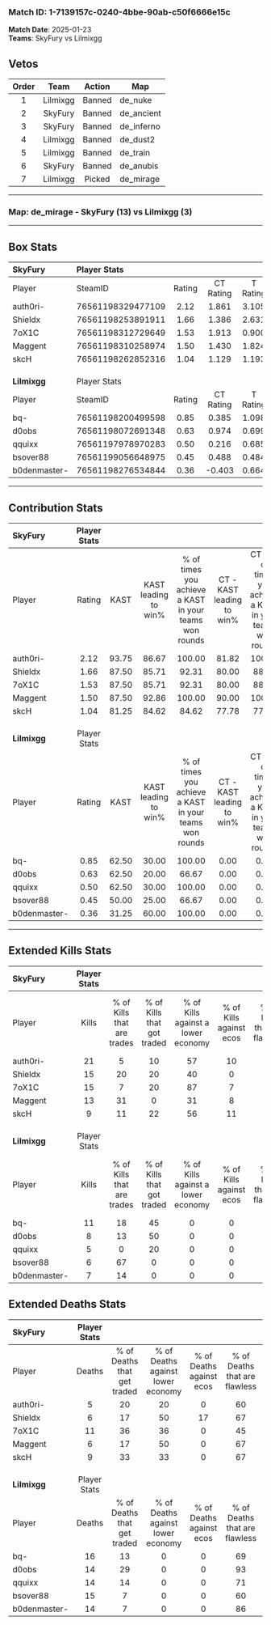 ### Match ID: 1-7139157c-0240-4bbe-90ab-c50f6666e15c  
**Match Date**: 2025-01-23  
**Teams**: SkyFury vs Lilmixgg  

## Vetos  

| Order | Team | Action | Map |
| :---: | :--: | :----: | --- |
| 1 | Lilmixgg | Banned | de_nuke |
| 2 | SkyFury | Banned | de_ancient |
| 3 | SkyFury | Banned | de_inferno |
| 4 | Lilmixgg | Banned | de_dust2 |
| 5 | Lilmixgg | Banned | de_train |
| 6 | SkyFury | Banned | de_anubis |
| 7 | Lilmixgg | Picked | de_mirage |

---  

### **Map**: de_mirage - SkyFury (13) vs Lilmixgg (3)  
---  

## Box Stats  

| **SkyFury**  | Player Stats      |        |           |          |       |       |       |         |        |      |     |
| :- | :- | :-: | :-: | :-: | :-: | :-: | :-: | :-: | :-: | :-: | :-: |
| Player       | SteamID           | Rating | CT Rating | T Rating | KAST  |  ADR  | Kills | Assists | Deaths | K/D  | HS% |
| auth0ri-     | 76561198329477109 |  2.12  |   1.861   |  3.105   | 93.75 | 122.3 |  21   |    3    |   5    | 4.20 | 57  |
| Shieldx      | 76561198253891911 |  1.66  |   1.386   |  2.631   | 87.50 | 93.9  |  15   |    8    |   6    | 2.50 | 46  |
| 7oX1C        | 76561198312729649 |  1.53  |   1.913   |  0.900   | 87.50 | 105.8 |  15   |    7    |   11   | 1.36 | 40  |
| Maggent      | 76561198310258974 |  1.50  |   1.430   |  1.824   | 87.50 | 79.8  |  13   |    6    |   6    | 2.17 | 53  |
| skcH         | 76561198262852316 |  1.04  |   1.129   |  1.193   | 81.25 | 54.0  |   9   |    5    |   9    | 1.00 | 44  |
|              |                   |        |           |          |       |       |       |         |        |      |     |
|              |                   |        |           |          |       |       |       |         |        |      |     |
|              |                   |        |           |          |       |       |       |         |        |      |     |
| **Lilmixgg** | Player Stats      |        |           |          |       |       |       |         |        |      |     |
| Player       | SteamID           | Rating | CT Rating | T Rating | KAST  |  ADR  | Kills | Assists | Deaths | K/D  | HS% |
| bq-          | 76561198200499598 |  0.85  |   0.385   |  1.098   | 62.50 | 79.7  |  11   |    3    |   16   | 0.69 | 63  |
| d0obs        | 76561198072691348 |  0.63  |   0.974   |  0.699   | 62.50 | 41.3  |   8   |    3    |   14   | 0.57 | 75  |
| qquixx       | 76561197978970283 |  0.50  |   0.216   |  0.685   | 62.50 | 49.4  |   5   |    3    |   14   | 0.36 | 60  |
| bsover88     | 76561199056648975 |  0.45  |   0.488   |  0.484   | 50.00 | 60.1  |   6   |    1    |   15   | 0.40 | 100 |
| b0denmaster- | 76561198276534844 |  0.36  |  -0.403   |  0.664   | 31.25 | 50.8  |   7   |    0    |   14   | 0.50 | 28  |
---  

## Contribution Stats  

| **SkyFury**  | Player Stats |       |                      |                                                        |                           |                                                             |                          |                                                            |
| :- | :-: | :-: | :-: | :-: | :-: | :-: | :-: | :-: |
| Player       |    Rating    | KAST  | KAST leading to win% | % of times you achieve a KAST in your teams won rounds | CT - KAST leading to win% | CT - % of times you achieve a KAST in your teams won rounds | T - KAST leading to win% | T - % of times you achieve a KAST in your teams won rounds |
| auth0ri-     |     2.12     | 93.75 |        86.67         |                         100.00                         |           81.82           |                           100.00                            |          100.00          |                           100.00                           |
| Shieldx      |     1.66     | 87.50 |        85.71         |                         92.31                          |           80.00           |                            88.89                            |          100.00          |                           100.00                           |
| 7oX1C        |     1.53     | 87.50 |        85.71         |                         92.31                          |           80.00           |                            88.89                            |          100.00          |                           100.00                           |
| Maggent      |     1.50     | 87.50 |        92.86         |                         100.00                         |           90.00           |                           100.00                            |          100.00          |                           100.00                           |
| skcH         |     1.04     | 81.25 |        84.62         |                         84.62                          |           77.78           |                            77.78                            |          100.00          |                           100.00                           |
|              |              |       |                      |                                                        |                           |                                                             |                          |                                                            |
|              |              |       |                      |                                                        |                           |                                                             |                          |                                                            |
|              |              |       |                      |                                                        |                           |                                                             |                          |                                                            |
| **Lilmixgg** | Player Stats |       |                      |                                                        |                           |                                                             |                          |                                                            |
| Player       |    Rating    | KAST  | KAST leading to win% | % of times you achieve a KAST in your teams won rounds | CT - KAST leading to win% | CT - % of times you achieve a KAST in your teams won rounds | T - KAST leading to win% | T - % of times you achieve a KAST in your teams won rounds |
| bq-          |     0.85     | 62.50 |        30.00         |                         100.00                         |           0.00            |                            0.00                             |          37.50           |                           100.00                           |
| d0obs        |     0.63     | 62.50 |        20.00         |                         66.67                          |           0.00            |                            0.00                             |          28.57           |                           66.67                            |
| qquixx       |     0.50     | 62.50 |        30.00         |                         100.00                         |           0.00            |                            0.00                             |          33.33           |                           100.00                           |
| bsover88     |     0.45     | 50.00 |        25.00         |                         66.67                          |           0.00            |                            0.00                             |          33.33           |                           66.67                            |
| b0denmaster- |     0.36     | 31.25 |        60.00         |                         100.00                         |           0.00            |                            0.00                             |          60.00           |                           100.00                           |
---  

## Extended Kills Stats  

| **SkyFury**  | Player Stats |                            |                            |                                    |                         |                              |                                 |                                       |                    |           |
| :- | :-: | :-: | :-: | :-: | :-: | :-: | :-: | :-: | :-: | :-: |
| Player       |    Kills     | % of Kills that are trades | % of Kills that got traded | % of Kills against a lower economy | % of Kills against ecos | % of Kills that are flawless | % of Kills that are close duels | % of Kills that are assisted by flash | Pistol Round Kills | AWP Kills |
| auth0ri-     |      21      |             5              |             10             |                 57                 |           10            |              71              |                5                |                   0                   |         0          |     2     |
| Shieldx      |      15      |             20             |             20             |                 40                 |            0            |              73              |                7                |                   0                   |         7          |     3     |
| 7oX1C        |      15      |             7              |             20             |                 87                 |            7            |              87              |                7                |                  20                   |         0          |     1     |
| Maggent      |      13      |             31             |             0              |                 31                 |            8            |              69              |                8                |                   0                   |         0          |     4     |
| skcH         |      9       |             11             |             22             |                 56                 |           11            |              78              |                0                |                   0                   |         0          |     0     |
|              |              |                            |                            |                                    |                         |                              |                                 |                                       |                    |           |
|              |              |                            |                            |                                    |                         |                              |                                 |                                       |                    |           |
|              |              |                            |                            |                                    |                         |                              |                                 |                                       |                    |           |
| **Lilmixgg** | Player Stats |                            |                            |                                    |                         |                              |                                 |                                       |                    |           |
| Player       |    Kills     | % of Kills that are trades | % of Kills that got traded | % of Kills against a lower economy | % of Kills against ecos | % of Kills that are flawless | % of Kills that are close duels | % of Kills that are assisted by flash | Pistol Round Kills | AWP Kills |
| bq-          |      11      |             18             |             45             |                 0                  |            0            |              64              |                9                |                   0                   |         0          |     0     |
| d0obs        |      8       |             13             |             50             |                 0                  |            0            |              50              |               25                |                   0                   |         0          |     2     |
| qquixx       |      5       |             0              |             20             |                 0                  |            0            |              20              |               40                |                   0                   |         0          |     2     |
| bsover88     |      6       |             67             |             0              |                 0                  |            0            |              67              |               17                |                   0                   |         0          |     0     |
| b0denmaster- |      7       |             14             |             0              |                 0                  |            0            |              86              |                0                |                   0                   |         5          |     0     |
## Extended Deaths Stats  

| **SkyFury**  | Player Stats |                             |                                   |                          |                               |                            |                           |               |
| :- | :-: | :-: | :-: | :-: | :-: | :-: | :-: | :-: |
| Player       |    Deaths    | % of Deaths that get traded | % of Deaths against lower economy | % of Deaths against ecos | % of Deaths that are flawless | % of Deaths that are close | % of Deaths while blinded | Deaths to AWP |
| auth0ri-     |      5       |             20              |                20                 |            0             |              60               |             0              |             0             |       0       |
| Shieldx      |      6       |             17              |                50                 |            17            |              67               |             17             |             0             |       1       |
| 7oX1C        |      11      |             36              |                36                 |            0             |              45               |             27             |             0             |       1       |
| Maggent      |      6       |             17              |                50                 |            0             |              67               |             0              |             0             |       2       |
| skcH         |      9       |             33              |                33                 |            0             |              67               |             22             |             0             |       1       |
|              |              |                             |                                   |                          |                               |                            |                           |               |
|              |              |                             |                                   |                          |                               |                            |                           |               |
|              |              |                             |                                   |                          |                               |                            |                           |               |
| **Lilmixgg** | Player Stats |                             |                                   |                          |                               |                            |                           |               |
| Player       |    Deaths    | % of Deaths that get traded | % of Deaths against lower economy | % of Deaths against ecos | % of Deaths that are flawless | % of Deaths that are close | % of Deaths while blinded | Deaths to AWP |
| bq-          |      16      |             13              |                 0                 |            0             |              69               |             19             |             0             |       1       |
| d0obs        |      14      |             29              |                 0                 |            0             |              93               |             0              |             7             |       3       |
| qquixx       |      14      |             14              |                 0                 |            0             |              71               |             7              |             7             |       0       |
| bsover88     |      15      |              7              |                 0                 |            0             |              60               |             0              |             0             |       2       |
| b0denmaster- |      14      |              7              |                 0                 |            0             |              86               |             0              |             7             |       1       |
